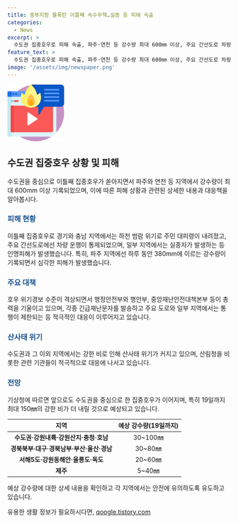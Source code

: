 ```yaml
---
title: 중부지방 물폭탄 이틀째 속수무책…실종 등 피해 속출
categories:
  - News
excerpt: >
  수도권 집중호우로 피해 속출, 파주·연천 등 강수량 최대 600㎜ 이상, 주요 간선도로 차량 운행 통제 수도권을 중심으로 이틀째 집중호우가 쏟아지며 경기와 충남에서는 하천 범람 위기, 주요 간선도로 차량 운행 통제되고 있음. 인명피해 발생 및 실종자 등장. 경기북부 접경지역에서 600㎜ 이상 강수량을 기록하며 물폭탄이 쏟아졌음. 지자체의 대피명령 발령됨. 수도권을 중심으로 집중호우가 지속될 전망.
feature_text: >
  수도권 집중호우로 피해 속출, 파주·연천 등 강수량 최대 600㎜ 이상, 주요 간선도로 차량 운행 통제 수도권을 중심으로 이틀째 집중호우가 쏟아지며 경기와 충남에서는 하천 범람 위기, 주요 간선도로 차량 운행 통제되고 있음. 인명피해 발생 및 실종자 등장. 경기북부 접경지역에서 600㎜ 이상 강수량을 기록하며 물폭탄이 쏟아졌음. 지자체의 대피명령 발령됨. 수도권을 중심으로 집중호우가 지속될 전망.
image: '/assets/img/newspaper.png'
---
```


<p><img src="/assets/img/news.png" alt="rentncar 속보" /></p>

<h2 data-ke-size="size26">수도권 집중호우 상황 및 피해</h2>

<p data-ke-size="size16">수도권을 중심으로 이틀째 집중호우가 쏟아지면서 파주와 연천 등 지역에서 강수량이 최대 600mm 이상 기록되었으며, 이에 따른 피해 상황과 관련된 상세한 내용과 대응책을 알아봅시다.</p>

<h3><b><span style="color: #1a5490;">피해 현황</span></b></h3>

<p data-ke-size="size16">이틀째 집중호우로 경기와 충남 지역에서는 하천 범람 위기로 주민 대피령이 내려졌고, 주요 간선도로에선 차량 운행이 통제되었으며, 일부 지역에서는 실종자가 발생하는 등 인명피해가 발생했습니다. 특히, 파주 지역에선 하루 동안 380mm에 이르는 강수량이 기록되면서 심각한 피해가 발생했습니다.</p>

<h3><b><span style="color: #1a5490;">주요 대책</span></b></h3>

<p data-ke-size="size16">호우 위기경보 수준이 격상되면서 행정안전부와 행안부, 중앙재난안전대책본부 등이 총력을 기울이고 있으며, 각종 긴급재난문자를 발송하고 주요 도로와 일부 지역에서는 통행이 제한되는 등 적극적인 대응이 이루어지고 있습니다.</p>

<h3><b><span style="color: #1a5490;">산사태 위기</span></b></h3>

<p data-ke-size="size16">수도권과 그 이외 지역에서는 강한 비로 인해 산사태 위기가 커지고 있으며, 산림청을 비롯한 관련 기관들이 적극적으로 대응에 나서고 있습니다.</p>

<h3><b><span style="color: #1a5490;">전망</span></b></h3>

<p data-ke-size="size16">기상청에 따르면 앞으로도 수도권을 중심으로 한 집중호우가 이어지며, 특히 19일까지 최대 150㎜의 강한 비가 더 내릴 것으로 예상되고 있습니다.</p>

<table>
  <thead>
    <tr>
      <th style="text-align: center;">지역</th>
      <th style="text-align: center;">예상 강수량(19일까지)</th>
    </tr>
  </thead>
  <tbody>
    <tr>
      <td style="text-align: center;"><b>수도권·강원내륙·강원산지·충청·호남</b></td>
      <td style="text-align: center;">30~100㎜</td>
    </tr>
    <tr>
      <td style="text-align: center;"><b>경북북부·대구·경북남부·부산·울산·경남</b></td>
      <td style="text-align: center;">30~80㎜</td>
    </tr>
    <tr>
      <td style="text-align: center;"><b>서해5도·강원동해안·울릉도·독도</b></td>
      <td style="text-align: center;">20~60㎜</td>
    </tr>
    <tr>
      <td style="text-align: center;"><b>제주</b></td>
      <td style="text-align: center;">5~40㎜</td>
    </tr>
  </tbody>
</table>

<p data-ke-size="size16">예상 강수량에 대한 상세 내용을 확인하고 각 지역에서는 안전에 유의하도록 유도하고 있습니다.</p>
유용한 생활 정보가 필요하시다면, <a href="https://qoogle.tistory.com" rel="dofollow">qoogle.tistory.com</a>


